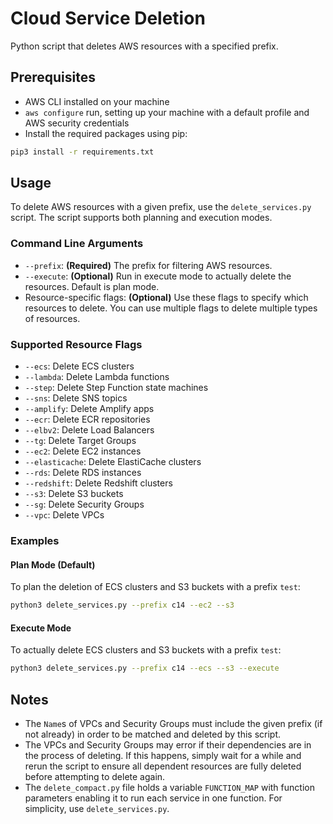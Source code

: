 # Cloud Service Deletion

Python script that deletes AWS resources with a specified prefix.

## Prerequisites

- AWS CLI installed on your machine
- `aws configure` run, setting up your machine with a default profile and AWS security credentials
- Install the required packages using pip:

```sh
pip3 install -r requirements.txt
```

## Usage

To delete AWS resources with a given prefix, use the `delete_services.py` script. The script supports both planning and execution modes.

### Command Line Arguments

- `--prefix`: **(Required)** The prefix for filtering AWS resources.
- `--execute`: **(Optional)** Run in execute mode to actually delete the resources. Default is plan mode.
- Resource-specific flags: **(Optional)** Use these flags to specify which resources to delete. You can use multiple flags to delete multiple types of resources.

### Supported Resource Flags

- `--ecs`: Delete ECS clusters
- `--lambda`: Delete Lambda functions
- `--step`: Delete Step Function state machines
- `--sns`: Delete SNS topics
- `--amplify`: Delete Amplify apps
- `--ecr`: Delete ECR repositories
- `--elbv2`: Delete Load Balancers
- `--tg`: Delete Target Groups
- `--ec2`: Delete EC2 instances
- `--elasticache`: Delete ElastiCache clusters
- `--rds`: Delete RDS instances
- `--redshift`: Delete Redshift clusters
- `--s3`: Delete S3 buckets
- `--sg`: Delete Security Groups
- `--vpc`: Delete VPCs

### Examples

#### Plan Mode (Default)

To plan the deletion of ECS clusters and S3 buckets with a prefix `test`:

```sh
python3 delete_services.py --prefix c14 --ec2 --s3
```

#### Execute Mode

To actually delete ECS clusters and S3 buckets with a prefix `test`:

```sh
python3 delete_services.py --prefix c14 --ecs --s3 --execute
```

## Notes

- The `Name`s of VPCs and Security Groups must include the given prefix (if not already) in order to be matched and deleted by this script.
- The VPCs and Security Groups may error if their dependencies are in the process of deleting. If this happens, simply wait for a while and rerun the script to ensure all dependent resources are fully deleted before attempting to delete again.
- The `delete_compact.py` file holds a variable `FUNCTION_MAP` with function parameters enabling it to run each service in one function. For simplicity, use `delete_services.py`.
